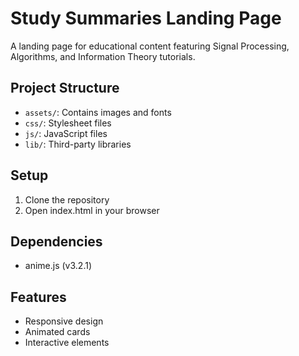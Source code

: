 # Study Summaries Landing Page

A landing page for educational content featuring Signal Processing, Algorithms, and Information Theory tutorials.

## Project Structure
- `assets/`: Contains images and fonts
- `css/`: Stylesheet files
- `js/`: JavaScript files
- `lib/`: Third-party libraries

## Setup
1. Clone the repository
2. Open index.html in your browser

## Dependencies
- anime.js (v3.2.1)

## Features
- Responsive design
- Animated cards
- Interactive elements